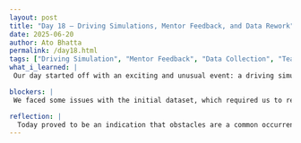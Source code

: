 ```yaml
---
layout: post  
title: "Day 18 – Driving Simulations, Mentor Feedback, and Data Rework"  
date: 2025-06-20  
author: Ato Bhatta  
permalink: /day18.html  
tags: ["Driving Simulation", "Mentor Feedback", "Data Collection", "Teamwork", "Weekly Video"]  
what_i_learned: |
 Our day started off with an exciting and unusual event: a driving simulation exercise organized by the engineering department.  We had the opportunity to test out a model they developed to investigate driving behavior, and each participant got a $15 Amazon gift card.  It demonstrated how models might be used in practical testing in an imaginative and captivating manner.When we got back to the lab, Dr. Roshan Poudel, our faculty mentor and graduate mentor, was there. Dr. Poudel assessed our current state of development and provided insightful criticism on areas that required development. We chose to start over after realizing there were some issues with the data we had previously gathered.We split up the task as a team; some of us concentrated on cleaning the data, while others sought for the pertinent sections. Because of this cooperation, the task was easier to handle and more effective. We also recorded our weekly video to cap off the day, which was enjoyable and allowed us to evaluate our development.

blockers: |
 We faced some issues with the initial dataset, which required us to recollect and reorganize the data.

reflection: |
  Today proved to be an indication that obstacles are a common occurrence over the course of research.  The driving simulation was an entertaining way to begin the day and demonstrated how real-world model testing is done.  Dr. Poudel's input kept us on course, and I felt like we were making progress as a team when we worked together to correct our statistics.  A productive day was well-capped off with the weekly video.    Additionally, I discovered that our research is strengthened when we are receptive to criticism.  I'm improving as a problem-solver thanks to these little revision sessions.
---
```


